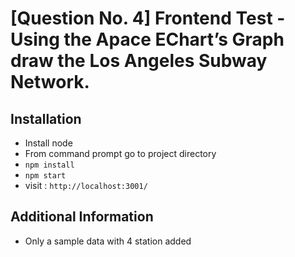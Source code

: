 # [Question No. 4] Frontend Test - Using the Apace EChart’s Graph draw the Los Angeles Subway Network.

## Installation

- Install node
- From command prompt go to project directory
- `npm install`
- `npm start`
- visit : `http://localhost:3001/`

## Additional Information

- Only a sample data with 4 station added
